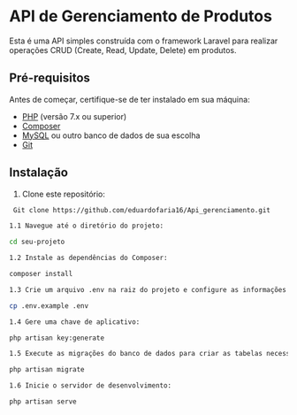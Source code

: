 # API de Gerenciamento de Produtos

Esta é uma API simples construída com o framework Laravel para realizar operações CRUD (Create, Read, Update, Delete) em produtos.

## Pré-requisitos

Antes de começar, certifique-se de ter instalado em sua máquina:

- [PHP](https://www.php.net/) (versão 7.x ou superior)
- [Composer](https://getcomposer.org/)
- [MySQL](https://www.mysql.com/) ou outro banco de dados de sua escolha
- [Git](https://git-scm.com/)

## Instalação

1. Clone este repositório:

```bash
 Git clone https://github.com/eduardofaria16/Api_gerenciamento.git

1.1 Navegue até o diretório do projeto:

cd seu-projeto

1.2 Instale as dependências do Composer:

composer install

1.3 Crie um arquivo .env na raiz do projeto e configure as informações do banco de dados:

cp .env.example .env

1.4 Gere uma chave de aplicativo:

php artisan key:generate

1.5 Execute as migrações do banco de dados para criar as tabelas necessárias:

php artisan migrate

1.6 Inicie o servidor de desenvolvimento:

php artisan serve












